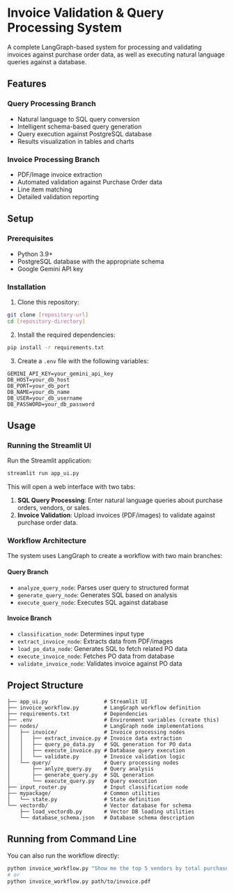 # Invoice Validation & Query Processing System

A complete LangGraph-based system for processing and validating invoices against purchase order data, as well as executing natural language queries against a database.

## Features

### Query Processing Branch
- Natural language to SQL query conversion
- Intelligent schema-based query generation
- Query execution against PostgreSQL database
- Results visualization in tables and charts

### Invoice Processing Branch
- PDF/Image invoice extraction
- Automated validation against Purchase Order data
- Line item matching
- Detailed validation reporting

## Setup

### Prerequisites
- Python 3.9+
- PostgreSQL database with the appropriate schema
- Google Gemini API key

### Installation

1. Clone this repository:
```bash
git clone [repository-url]
cd [repository-directory]
```

2. Install the required dependencies:
```bash
pip install -r requirements.txt
```

3. Create a `.env` file with the following variables:
```
GEMINI_API_KEY=your_gemini_api_key
DB_HOST=your_db_host
DB_PORT=your_db_port
DB_NAME=your_db_name
DB_USER=your_db_username
DB_PASSWORD=your_db_password
```

## Usage

### Running the Streamlit UI

Run the Streamlit application:
```bash
streamlit run app_ui.py
```

This will open a web interface with two tabs:
1. **SQL Query Processing**: Enter natural language queries about purchase orders, vendors, or sales.
2. **Invoice Validation**: Upload invoices (PDF/images) to validate against purchase order data.

### Workflow Architecture

The system uses LangGraph to create a workflow with two main branches:

#### Query Branch
- `analyze_query_node`: Parses user query to structured format
- `generate_query_node`: Generates SQL based on analysis
- `execute_query_node`: Executes SQL against database

#### Invoice Branch
- `classification_node`: Determines input type
- `extract_invoice_node`: Extracts data from PDF/images
- `load_po_data_node`: Generates SQL to fetch related PO data
- `execute_invoice_node`: Fetches PO data from database
- `validate_invoice_node`: Validates invoice against PO data

## Project Structure

```
├── app_ui.py                  # Streamlit UI
├── invoice_workflow.py        # LangGraph workflow definition
├── requirements.txt           # Dependencies
├── .env                       # Environment variables (create this)
├── nodes/                     # LangGraph node implementations
│   ├── invoice/               # Invoice processing nodes
│   │   ├── extract_invoice.py # Invoice data extraction
│   │   ├── query_po_data.py   # SQL generation for PO data
│   │   ├── execute_invoice.py # Database query execution
│   │   └── validate.py        # Invoice validation logic
│   └── query/                 # Query processing nodes
│       ├── anlyze_query.py    # Query analysis
│       ├── generate_query.py  # SQL generation
│       └── execute_query.py   # Query execution
├── input_router.py            # Input classification node
├── mypackage/                 # Common utilities
│   └── state.py               # State definition
└── vectordb/                  # Vector database for schema
    ├── load_vectordb.py       # Vector DB loading utilities
    └── database_schema.json   # Database schema description
```

## Running from Command Line

You can also run the workflow directly:

```bash
python invoice_workflow.py "Show me the top 5 vendors by total purchase order amounts"
# or
python invoice_workflow.py path/to/invoice.pdf
``` 